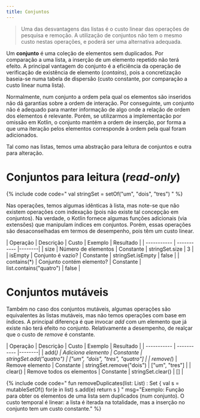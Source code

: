 ```yaml
---
title: Conjuntos
---
```


> Uma das desvantagens das listas é o custo linear das operações de pesquisa e remoção. A utilização de conjuntos não tem o mesmo custo nestas operações, e poderá ser uma alternativa adequada.

Um **conjunto** é uma coleção de elementos sem duplicados. Por comparação a uma lista, a inserção de um elemento repetido não terá efeito. A principal vantagem do conjunto é a eficiência da operação de verificação de existência de elemento (*contains*), pois a concretização baseia-se numa tabela de dispersão (custo constante, por comparação a custo linear numa lista).

Normalmente, num conjunto a ordem pela qual os elementos são inseridos não dá garantias sobre a ordem de interação.  Por conseguinte, um conjunto não é adequado para manter informação de algo onde a relação de ordem dos elementos é relevante. Porém, se utilizarmos a implementação por omissão em Kotlin, o conjunto mantém a ordem de inserção, por forma a que uma iteração pelos elementos corresponde à ordem pela qual foram adicionados.

Tal como nas listas, temos uma abstração para leitura de conjuntos e outra para alteração.

# Conjuntos para leitura (*read-only*)

{% include code code="
val stringSet = setOf(\"um\", \"dois\", \"tres\")
"
%}

Nas operações, temos algumas idênticas à lista, mas note-se que não existem operações com indexação (pois não existe tal concepção em conjuntos). Na verdade, o Kotlin fornece algumas funções adicionais (via extensões) que manipulam índices em conjuntos. Porém, essas operações são desaconselhadas em termos de desempenho, pois têm um custo linear.

| Operação       | Descrição     | Custo | Exemplo | Resultado |
| ----------- | ----------- |--------|
| size | Número de elementos | Constante | stringSet.size | 3 |
| isEmpty | Conjunto é vazio? | Constante | stringSet.isEmpty | false |
| contains(*) | Conjunto contém elemento? | Constante | list.contains("quatro") | false |


# Conjuntos mutáveis

Também no caso dos conjuntos mutáveis, algumas operações são equivalentes às listas mutáveis, mas não temos operações com base em índices. A principal diferença é que invocar *add* com um elemento que já existe não terá efeito no conjunto. Relativamente a desempenho, de realçar que o custo de *remove* é constante.

| Operação       | Descrição   | Custo   | Exemplo | Resultado |
| ----------- | ----------- |--------|
| add(*) | Adiciona elemento | Constante | stringSet.add("quatro") | ["um", "dois", "tres", "quatro"] |
| remove(*) | Remove elemento | Constante | stringSet.remove("dois") | ["um", "tres"] |
| clear() | Remove todos os elementos | Constante | stringSet.clear() | [] |


{% include code code="
fun <T> removeDuplicates(list: List<T>) : Set<T> {
    val s = mutableSetOf<T>()
    for(e in list)
        s.add(e)
    return s
}
"
msg="Exemplo: Função para obter os elementos de uma lista sem duplicados (num conjunto). O custo temporal é linear: a lista é iterada na totalidade, mas a inserção no conjunto tem um custo constante."
%}
